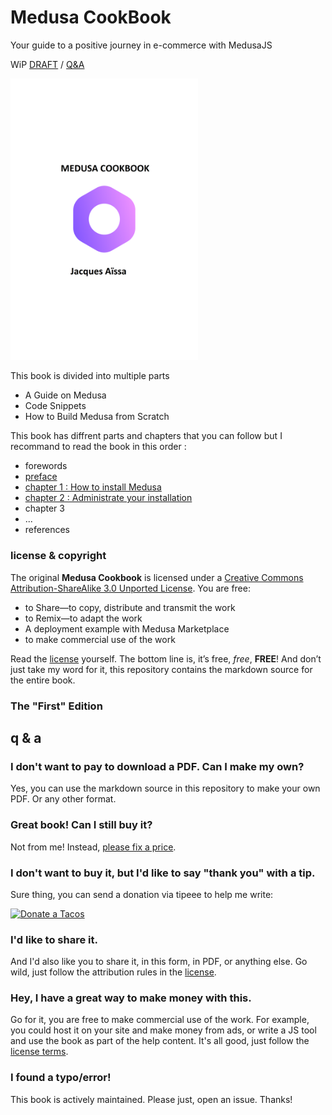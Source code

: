 # Medusa CookBook

Your guide to a positive journey in e-commerce with MedusaJS

WiP [DRAFT](https://docs.google.com/document/d/1uPSHBadrBKatcycZrNLtVysF9zbSAE0F85ggS2uCU-8/edit?usp=sharing) / [Q&A](https://github.com/nazimboudeffa/medusa-qanda)

<img src="medusa-cookbook-cover-1800x2700.png" width="300">

This book is divided into multiple parts

* A Guide on Medusa
* Code Snippets
* How to Build Medusa from Scratch

This book has diffrent parts and chapters that you can follow but I recommand to read the book in this order :

* forewords
* [preface](preface.md)
* [chapter 1 : How to install Medusa](chap1.md)
* [chapter 2 : Administrate your installation](chap2.md)
* chapter 3
* ...
* references

### license & copyright

The original **Medusa Cookbook** is licensed under a [Creative Commons Attribution-ShareAlike 3.0 Unported License][license]. You are free:

* to Share—to copy, distribute and transmit the work
* to Remix—to adapt the work
* A deployment example with Medusa Marketplace
* to make commercial use of the work

Read the [license](https://creativecommons.org/licenses/by-sa/3.0/deed.fr) yourself. The bottom line is, it’s free, *free*, **FREE**! And don’t just take my word for it, this repository contains the markdown source for the entire book.

### The "First" Edition

[pc1]: https://leanpub.com/medusa-cookbook

## q & a

### I don't want to pay to download a PDF. Can I make my own?

Yes, you can use the markdown source in this repository to make your own PDF. Or any other format.

### Great book! Can I still buy it?

Not from me! Instead, [please fix a price](https://leanpub.com/medusa-cookbook).

### I don't want to buy it, but I'd like to say "thank you" with a tip.

Sure thing, you can send a donation via tipeee to help me write:

[![Donate a Tacos](https://i.ibb.co/M2fjngP/index.jpg)](https://fr.tipeee.com/nazimboudeffa#reward-300065)

### I'd like to share it.

And I'd also like you to share it, in this form, in PDF, or anything else. Go wild, just follow the attribution rules in the [license].

### Hey, I have a great way to make money with this.

Go for it, you are free to make commercial use of the work. For example, you could host it on your site and make money from ads, or write a JS tool and use the book as part of the help content. It's all good, just follow the [license terms][license]. 

### I found a typo/error!

This book is actively maintained. Please just, open an issue. Thanks!

[license]: https://creativecommons.org/licenses/by-sa/3.0/deed.fr "Creative Commons Attribution-ShareAlike 3.0 Unported License"


